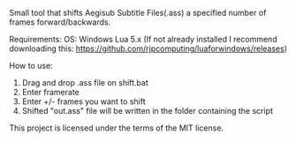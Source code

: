 Small tool that shifts Aegisub Subtitle Files(.ass) a specified number of frames forward/backwards.

Requirements: 
OS: Windows
Lua 5.x 
(If not already installed I recommend downloading this: https://github.com/rjpcomputing/luaforwindows/releases)

How to use:
1. Drag and drop .ass file on shift.bat
2. Enter framerate
3. Enter +/- frames you want to shift
4. Shifted "out.ass" file will be written in the folder containing the script

This project is licensed under the terms of the MIT license.
